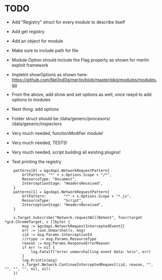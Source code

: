 # TODO
- Add "Registry" struct for every module to describe itself
- Add get registry 
- Add an object for module
- Make sure  to include path for file
- Module Option should include the Flag property as shown for merlin exploit framework

- Impletnt showOptions as shown here: https://github.com/Ne0nd0g/merlin/blob/master/pkg/modules/modules.go
- From the above, add show and set options as well, once reayd to add options to modules

- Next thing: add options

- Folder struct should be /data/generic/procesors/ /data/generic/inspectors
- Very much needed, functionModifier module!

- Very much needed, TESTS!
- Very much needed, script building all existing plugins!

- Test printing the registry

```
	patterns[0] = &gcdapi.NetworkRequestPattern{
		UrlPattern: "*" + s.Options.Scope + "/*",
		ResourceType: "Document",
		InterceptionStage: "HeadersReceived",
	}
	patterns[1] = &gcdapi.NetworkRequestPattern{
		UrlPattern:        "*" + s.Options.Scope + "*.js",
		ResourceType:      "Script",
		InterceptionStage: "HeadersReceived",
	}

	s.Target.Subscribe("Network.requestWillBeSent", func(target *gcd.ChromeTarget, v []byte) {
		msg := &gcdapi.NetworkRequestInterceptedEvent{}
		err := json.Unmarshal(v, msg)
		iid := msg.Params.InterceptionId
		//rtype := msg.Params.ResourceType
		reason := msg.Params.ResponseErrorReason
		if err != nil {
			log.Fatalf("error unmarshalling event data: %v\n", err)
		}
		log.Println(msg)
		s.Target.Network.ContinueInterceptedRequest(iid, reason, "", "", "", "", nil, nil)
	})
```
